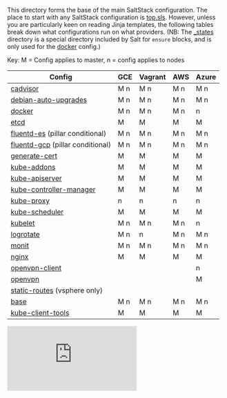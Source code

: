 This directory forms the base of the main SaltStack configuration. The
place to start with any SaltStack configuration is
[top.sls](top.sls). However, unless you are particularly keen on
reading Jinja templates, the following tables break down what
configurations run on what providers. (NB: The [_states](_states/)
directory is a special directory included by Salt for `ensure` blocks,
and is only used for the [docker](docker/) config.)

Key: M = Config applies to master, n = config applies to nodes

Config                                              | GCE   | Vagrant | AWS | Azure
----------------------------------------------------|-------|---------|-----|------
[cadvisor](cadvisor/)                               | M n   | M n     | M n | M n
[debian-auto-upgrades](debian-auto-upgrades/)       | M n   | M n     | M n | M n
[docker](docker/)                                   | M n   | M n     | M n |   n
[etcd](etcd/)                                       | M     | M       | M   | M
[fluentd-es](fluentd-es/) (pillar conditional)      | M n   | M n     | M n | M n
[fluentd-gcp](fluentd-gcp/) (pillar conditional)    | M n   | M n     | M n | M n
[generate-cert](generate-cert/)                     | M     | M       | M   | M
[kube-addons](kube-addons/)                         | M     | M       | M   | M
[kube-apiserver](kube-apiserver/)                   | M     | M       | M   | M
[kube-controller-manager](kube-controller-manager/) | M     | M       | M   | M
[kube-proxy](kube-proxy/)                           |   n   |   n     |   n |   n
[kube-scheduler](kube-scheduler/)                   | M     | M       | M   | M
[kubelet](kubelet/)                                 | M n   | M n     | M n |   n
[logrotate](logrotate/)                             | M n   |   n     | M n | M n
[monit](monit/)                                     | M n   | M n     | M n | M n
[nginx](nginx/)                                     | M     | M       | M   | M
[openvpn-client](openvpn-client/)                   |       |         |     |   n
[openvpn](openvpn/)                                 |       |         |     | M
[static-routes](static-routes/) (vsphere only)      |       |         |     |
[base](base.sls)                                    | M n   | M n     | M n | M n
[kube-client-tools](kube-client-tools.sls)          | M     | M       | M   | M


[![Analytics](https://kubernetes-site.appspot.com/UA-36037335-10/GitHub/cluster/saltbase/salt/README.md?pixel)]()
